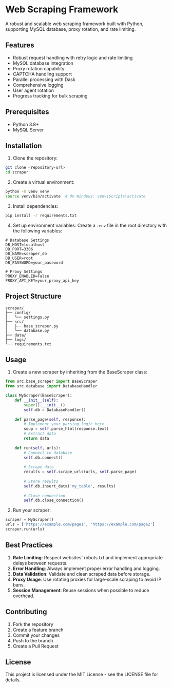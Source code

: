 # Web Scraping Framework

A robust and scalable web scraping framework built with Python, supporting MySQL database, proxy rotation, and rate limiting.

## Features

- Robust request handling with retry logic and rate limiting
- MySQL database integration
- Proxy rotation capability
- CAPTCHA handling support
- Parallel processing with Dask
- Comprehensive logging
- User agent rotation
- Progress tracking for bulk scraping

## Prerequisites

- Python 3.8+
- MySQL Server

## Installation

1. Clone the repository:
```bash
git clone <repository-url>
cd scraper
```

2. Create a virtual environment:
```bash
python -m venv venv
source venv/bin/activate  # On Windows: venv\Scripts\activate
```

3. Install dependencies:
```bash
pip install -r requirements.txt
```

4. Set up environment variables:
Create a `.env` file in the root directory with the following variables:
```env
# Database Settings
DB_HOST=localhost
DB_PORT=3306
DB_NAME=scraper_db
DB_USER=root
DB_PASSWORD=your_password

# Proxy Settings
PROXY_ENABLED=False
PROXY_API_KEY=your_proxy_api_key
```

## Project Structure

```
scraper/
├── config/
│   └── settings.py
├── src/
│   ├── base_scraper.py
│   └── database.py
├── data/
├── logs/
└── requirements.txt
```

## Usage

1. Create a new scraper by inheriting from the BaseScraper class:

```python
from src.base_scraper import BaseScraper
from src.database import DatabaseHandler

class MyScraper(BaseScraper):
    def __init__(self):
        super().__init__()
        self.db = DatabaseHandler()
        
    def parse_page(self, response):
        # Implement your parsing logic here
        soup = self.parse_html(response.text)
        # Extract data
        return data
        
    def run(self, urls):
        # Connect to database
        self.db.connect()
        
        # Scrape data
        results = self.scrape_urls(urls, self.parse_page)
        
        # Store results
        self.db.insert_data('my_table', results)
        
        # Close connection
        self.db.close_connection()
```

2. Run your scraper:

```python
scraper = MyScraper()
urls = ['https://example.com/page1', 'https://example.com/page2']
scraper.run(urls)
```

## Best Practices

1. **Rate Limiting**: Respect websites' robots.txt and implement appropriate delays between requests.
2. **Error Handling**: Always implement proper error handling and logging.
3. **Data Validation**: Validate and clean scraped data before storage.
4. **Proxy Usage**: Use rotating proxies for large-scale scraping to avoid IP bans.
5. **Session Management**: Reuse sessions when possible to reduce overhead.

## Contributing

1. Fork the repository
2. Create a feature branch
3. Commit your changes
4. Push to the branch
5. Create a Pull Request

## License

This project is licensed under the MIT License - see the LICENSE file for details. 